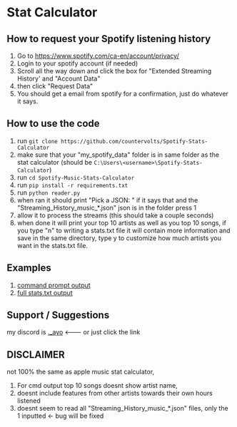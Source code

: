 # Stat Calculator
## How to request your Spotify listening history
1. Go to https://www.spotify.com/ca-en/account/privacy/
2. Login to your spotify account (if needed)
3. Scroll all the way down and click the box for "Extended Streaming History' and "Account Data"
4. then click "Request Data"
5. You should get a email from spotify for a confirmation, just do whatever it says.

## How to use the code
1. run ```git clone https://github.com/countervolts/Spotify-Stats-Calculator```
2. make sure that your "my_spotify_data" folder is in same folder as the stat calculator (should be ```C:\Users\<username>\Spotify-Stats-Calculator```)
3. run ```cd Spotify-Music-Stats-Calculator```
4. run ```pip install -r requirements.txt```
5. run ```python reader.py```
6. when ran it should print "Pick a JSON: " if it says that and the "Streaming_History_music_*.json" json is in the folder press 1
7. allow it to process the streams (this should take a couple seconds)
8. when done it will print your top 10 artists as well as you top 10 songs, if you type "n" to writing a stats.txt file it will contain more information and save in the same directory, type y to customize how much artists you want in the stats.txt file.

## Examples
1. [command prompt output](https://github.com/countervolts/Spotify-Stats-Calculator/blob/main/examples/CommandPromptOutput.txt)
2. [full stats.txt output](https://github.com/countervolts/Spotify-Stats-Calculator/blob/main/examples/Stats.txt)

## Support / Suggestions
my discord is [._ayo](https://discord.com/users/488368000055902228) <--- or just click the link

## **DISCLAIMER**
not 100% the same as apple music stat calculator, 
1. For cmd output top 10 songs doesnt show artist name,
2. doesnt include features from other artists towards their own hours listened
3. doesnt seem to read all "Streaming_History_music_*.json" files, only the 1 inputted <- bug will be fixed
